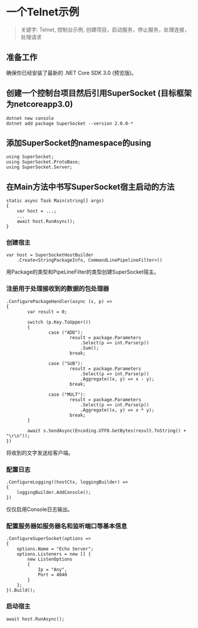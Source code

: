 #  一个Telnet示例

> 关键字: Telnet, 控制台示例, 创建项目，启动服务，停止服务，处理连接，处理请求

## 准备工作

确保你已经安装了最新的 .NET Core SDK 3.0 (预览版)。

## 创建一个控制台项目然后引用SuperSocket (目标框架为netcoreapp3.0)

	dotnet new console
	dotnet add package SuperSocket --version 2.0.0-*


## 添加SuperSocket的namespace的using

	using SuperSocket;
	using SuperSocket.ProtoBase;
	using SuperSocket.Server;


## 在Main方法中书写SuperSocket宿主启动的方法

	static async Task Main(string[] args)
    {
		var host = ...;
		...
		await host.RunAsync();
	}


### 创建宿主

	var host = SuperSocketHostBuilder
		.Create<StringPackageInfo, CommandLinePipelineFilter>()

用Package的类型和PipeLineFilter的类型创建SuperSocket宿主。


### 注册用于处理接收到的数据的包处理器


	.ConfigurePackageHandler(async (s, p) =>
	{
			var result = 0;

			switch (p.Key.ToUpper())
			{
					case ("ADD"):
							result = package.Parameters
								.Select(p => int.Parse(p))
								.Sum();
							break;

					case ("SUB"):
							result = package.Parameters
								.Select(p => int.Parse(p))
								.Aggregate((x, y) => x - y);
							break;

					case ("MULT"):
							result = package.Parameters
								.Select(p => int.Parse(p))
								.Aggregate((x, y) => x * y);
							break;
			}

			await s.SendAsync(Encoding.UTF8.GetBytes(result.ToString() + "\r\n"));
	})

将收到的文字发送给客户端。


### 配置日志

	.ConfigureLogging((hostCtx, loggingBuilder) =>
	{
		loggingBuilder.AddConsole();
	})

仅仅启用Console日志输出。


### 配置服务器如服务器名和监听端口等基本信息

	.ConfigureSuperSocket(options =>
	{
		options.Name = "Echo Server";
		options.Listeners = new [] {
			new ListenOptions
			{
				Ip = "Any",
				Port = 4040
			}
		};
	}).Build();


### 启动宿主

	await host.RunAsync();